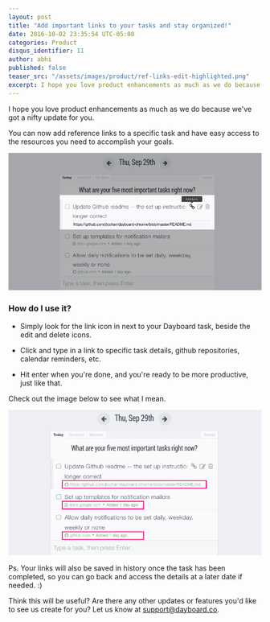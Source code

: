 ```yaml
---
layout: post
title: "Add important links to your tasks and stay organized!"
date: 2016-10-02 23:35:54 UTC-05:00
categories: Product
disqus_identifier: 11
author: abhi
published: false
teaser_src: "/assets/images/product/ref-links-edit-highlighted.png"
excerpt: I hope you love product enhancements as much as we do because we've got a nifty update for you. Add links to your tasks and have quick access to important references via your Dayboard task list.
---
```


I hope you love product enhancements as much as we do because we've got a nifty update for you.

You can now add reference links to a specific task and have easy access to the resources you need to accomplish your goals.

![Alt](/assets/images/product/ref-links-edit-highlighted.png "Add Reference Links")

### How do I use it?

- Simply look for the link icon in next to your Dayboard task, beside the edit and delete icons.

- Click and type in a link to specific task details, github repositories, calendar reminders, etc.

- Hit enter when you're done, and you're ready to be more productive, just like that.

Check out the image below to see what I mean.

![Alt](/assets/images/product/ref-links-focused.png "Add Reference Links")

Ps. Your links will also be saved in history once the task has been completed, so you can go back and access the details at a later date if needed. :)

Think this will be useful? Are there any other updates or features you'd like to see us create for you? Let us know at <a href="mailto:support@dayboard.co">support@dayboard.co</a>.